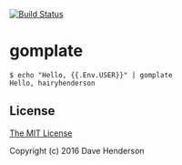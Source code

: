 [![Build Status][circleci-image]][circleci-url]

# gomplate

```console
$ echo "Hello, {{.Env.USER}}" | gomplate
Hello, hairyhenderson
```

## License

[The MIT License](http://opensource.org/licenses/MIT)

Copyright (c) 2016 Dave Henderson

[circleci-image]: https://img.shields.io/circleci/project/hairyhenderson/gomplate.svg?style=flat
[circleci-url]: https://circleci.com/gh/hairyhenderson/gomplate
